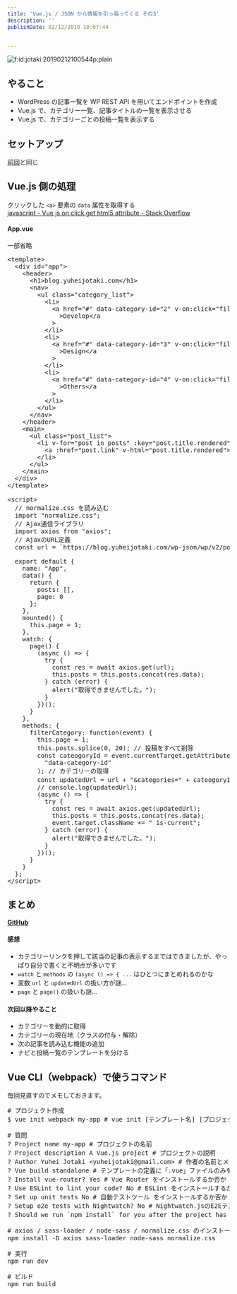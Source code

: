 ```yaml
---
title: 'Vue.js / JSON から情報を引っ張ってくる その3'
description: ''
publishDate: 02/12/2019 10:07:44


---
```

<p><span itemscope itemtype="http://schema.org/Photograph"><img src="/images/hatena/20190212100544.png" alt="f:id:jotaki:20190212100544p:plain" title="f:id:jotaki:20190212100544p:plain" class="hatena-fotolife" itemprop="image"></span></p>

<h2>やること</h2>

<ul>
<li>WordPress の記事一覧を WP REST API を用いてエンドポイントを作成</li>
<li>Vue.js で、カテゴリー一覧、記事タイトルの一覧を表示させる</li>
<li>Vue.js で、カテゴリーごとの投稿一覧を表示する</li>
</ul>


<h2>セットアップ</h2>

<p><a href="https://yuheijotaki.hatenablog.com/entry/2019/02/08/095922">前回</a>と同じ</p>

<h2>Vue.js 側の処理</h2>

<p>クリックした <code>&lt;a&gt;</code> 要素の <code>data</code> 属性を取得する<br/>
<a href="https://stackoverflow.com/questions/44324869/vue-js-on-click-get-html5-attribute">javascript - Vue js on click get html5 attribute - Stack Overflow</a></p>

<h4>App.vue</h4>

<p>一部省略</p>

<pre class="code lang-html" data-lang="html" data-unlink><span class="synIdentifier">&lt;</span>template<span class="synIdentifier">&gt;</span>
  <span class="synIdentifier">&lt;</span><span class="synStatement">div</span><span class="synIdentifier"> </span><span class="synType">id</span><span class="synIdentifier">=</span><span class="synConstant">&quot;app&quot;</span><span class="synIdentifier">&gt;</span>
    <span class="synIdentifier">&lt;</span>header<span class="synIdentifier">&gt;</span>
      <span class="synIdentifier">&lt;</span><span class="synStatement">h1</span><span class="synIdentifier">&gt;</span>blog.yuheijotaki.com<span class="synIdentifier">&lt;/</span><span class="synStatement">h1</span><span class="synIdentifier">&gt;</span>
      <span class="synIdentifier">&lt;</span>nav<span class="synIdentifier">&gt;</span>
        <span class="synIdentifier">&lt;</span><span class="synStatement">ul</span><span class="synIdentifier"> </span><span class="synType">class</span><span class="synIdentifier">=</span><span class="synConstant">&quot;category_list&quot;</span><span class="synIdentifier">&gt;</span>
          <span class="synIdentifier">&lt;</span><span class="synStatement">li</span><span class="synIdentifier">&gt;</span>
            <span class="synIdentifier">&lt;</span><span class="synStatement">a</span><span class="synIdentifier"> </span><span class="synType">href</span><span class="synIdentifier">=</span><span class="synConstant">&quot;#&quot;</span><span class="synIdentifier"> </span><span class="synType">data</span><span class="synIdentifier">-category-</span><span class="synType">id</span><span class="synIdentifier">=</span><span class="synConstant">&quot;2&quot;</span><span class="synIdentifier"> v-on:click=</span><span class="synConstant">&quot;filterCategory&quot;</span>
<span class="synIdentifier">              &gt;</span><span class="synUnderlined">Develop</span><span class="synIdentifier">&lt;/</span><span class="synStatement">a</span>
<span class="synIdentifier">            &gt;</span>
          <span class="synIdentifier">&lt;/</span><span class="synStatement">li</span><span class="synIdentifier">&gt;</span>
          <span class="synIdentifier">&lt;</span><span class="synStatement">li</span><span class="synIdentifier">&gt;</span>
            <span class="synIdentifier">&lt;</span><span class="synStatement">a</span><span class="synIdentifier"> </span><span class="synType">href</span><span class="synIdentifier">=</span><span class="synConstant">&quot;#&quot;</span><span class="synIdentifier"> </span><span class="synType">data</span><span class="synIdentifier">-category-</span><span class="synType">id</span><span class="synIdentifier">=</span><span class="synConstant">&quot;3&quot;</span><span class="synIdentifier"> v-on:click=</span><span class="synConstant">&quot;filterCategory&quot;</span>
<span class="synIdentifier">              &gt;</span><span class="synUnderlined">Design</span><span class="synIdentifier">&lt;/</span><span class="synStatement">a</span>
<span class="synIdentifier">            &gt;</span>
          <span class="synIdentifier">&lt;/</span><span class="synStatement">li</span><span class="synIdentifier">&gt;</span>
          <span class="synIdentifier">&lt;</span><span class="synStatement">li</span><span class="synIdentifier">&gt;</span>
            <span class="synIdentifier">&lt;</span><span class="synStatement">a</span><span class="synIdentifier"> </span><span class="synType">href</span><span class="synIdentifier">=</span><span class="synConstant">&quot;#&quot;</span><span class="synIdentifier"> </span><span class="synType">data</span><span class="synIdentifier">-category-</span><span class="synType">id</span><span class="synIdentifier">=</span><span class="synConstant">&quot;4&quot;</span><span class="synIdentifier"> v-on:click=</span><span class="synConstant">&quot;filterCategory&quot;</span>
<span class="synIdentifier">              &gt;</span><span class="synUnderlined">Others</span><span class="synIdentifier">&lt;/</span><span class="synStatement">a</span>
<span class="synIdentifier">            &gt;</span>
          <span class="synIdentifier">&lt;/</span><span class="synStatement">li</span><span class="synIdentifier">&gt;</span>
        <span class="synIdentifier">&lt;/</span><span class="synStatement">ul</span><span class="synIdentifier">&gt;</span>
      <span class="synIdentifier">&lt;/</span>nav<span class="synIdentifier">&gt;</span>
    <span class="synIdentifier">&lt;/</span>header<span class="synIdentifier">&gt;</span>
    <span class="synIdentifier">&lt;</span>main<span class="synIdentifier">&gt;</span>
      <span class="synIdentifier">&lt;</span><span class="synStatement">ul</span><span class="synIdentifier"> </span><span class="synType">class</span><span class="synIdentifier">=</span><span class="synConstant">&quot;post_list&quot;</span><span class="synIdentifier">&gt;</span>
        <span class="synIdentifier">&lt;</span><span class="synStatement">li</span><span class="synIdentifier"> v-</span><span class="synType">for</span><span class="synIdentifier">=</span><span class="synConstant">&quot;post in posts&quot;</span><span class="synIdentifier"> :key=</span><span class="synConstant">&quot;post.title.rendered&quot;</span><span class="synIdentifier">&gt;</span>
          <span class="synIdentifier">&lt;</span><span class="synStatement">a</span><span class="synIdentifier"> :</span><span class="synType">href</span><span class="synIdentifier">=</span><span class="synConstant">&quot;post.link&quot;</span><span class="synIdentifier"> v-html=</span><span class="synConstant">&quot;post.title.rendered&quot;</span><span class="synIdentifier">&gt;&lt;/</span><span class="synStatement">a</span><span class="synIdentifier">&gt;</span>
        <span class="synIdentifier">&lt;/</span><span class="synStatement">li</span><span class="synIdentifier">&gt;</span>
      <span class="synIdentifier">&lt;/</span><span class="synStatement">ul</span><span class="synIdentifier">&gt;</span>
    <span class="synIdentifier">&lt;/</span>main<span class="synIdentifier">&gt;</span>
  <span class="synIdentifier">&lt;/</span><span class="synStatement">div</span><span class="synIdentifier">&gt;</span>
<span class="synIdentifier">&lt;/</span>template<span class="synIdentifier">&gt;</span>

<span class="synIdentifier">&lt;</span><span class="synStatement">script</span><span class="synIdentifier">&gt;</span>
<span class="synSpecial">  </span><span class="synComment">// normalize.css を読み込む</span>
<span class="synSpecial">  </span><span class="synStatement">import</span><span class="synSpecial"> </span><span class="synConstant">&quot;normalize.css&quot;</span><span class="synSpecial">;</span>
<span class="synSpecial">  </span><span class="synComment">// Ajax通信ライブラリ</span>
<span class="synSpecial">  </span><span class="synStatement">import</span><span class="synSpecial"> axios from </span><span class="synConstant">&quot;axios&quot;</span><span class="synSpecial">;</span>
<span class="synSpecial">  </span><span class="synComment">// AjaxのURL定義</span>
<span class="synSpecial">  </span><span class="synStatement">const</span><span class="synSpecial"> url = `https:</span><span class="synComment">//blog.yuheijotaki.com/wp-json/wp/v2/posts?per_page=20&amp;categories=2`;</span>

<span class="synSpecial">  </span><span class="synStatement">export</span><span class="synSpecial"> </span><span class="synStatement">default</span><span class="synSpecial"> </span><span class="synIdentifier">{</span>
<span class="synSpecial">    name: </span><span class="synConstant">&quot;App&quot;</span><span class="synSpecial">,</span>
<span class="synSpecial">    data</span>()<span class="synSpecial"> </span><span class="synIdentifier">{</span>
<span class="synSpecial">      </span><span class="synStatement">return</span><span class="synSpecial"> </span><span class="synIdentifier">{</span>
<span class="synSpecial">        posts: </span><span class="synIdentifier">[]</span><span class="synSpecial">,</span>
<span class="synSpecial">        page: </span>0
<span class="synSpecial">      </span><span class="synIdentifier">}</span><span class="synSpecial">;</span>
<span class="synSpecial">    </span><span class="synIdentifier">}</span><span class="synSpecial">,</span>
<span class="synSpecial">    mounted</span>()<span class="synSpecial"> </span><span class="synIdentifier">{</span>
<span class="synSpecial">      </span><span class="synIdentifier">this</span><span class="synSpecial">.page = </span>1<span class="synSpecial">;</span>
<span class="synSpecial">    </span><span class="synIdentifier">}</span><span class="synSpecial">,</span>
<span class="synSpecial">    watch: </span><span class="synIdentifier">{</span>
<span class="synSpecial">      page</span>()<span class="synSpecial"> </span><span class="synIdentifier">{</span>
<span class="synSpecial">        </span>(<span class="synSpecial">async </span>()<span class="synSpecial"> =&gt; </span><span class="synIdentifier">{</span>
<span class="synSpecial">          </span><span class="synStatement">try</span><span class="synSpecial"> </span><span class="synIdentifier">{</span>
<span class="synSpecial">            </span><span class="synStatement">const</span><span class="synSpecial"> res = await axios.get</span>(<span class="synSpecial">url</span>)<span class="synSpecial">;</span>
<span class="synSpecial">            </span><span class="synIdentifier">this</span><span class="synSpecial">.posts = </span><span class="synIdentifier">this</span><span class="synSpecial">.posts.concat</span>(<span class="synSpecial">res.data</span>)<span class="synSpecial">;</span>
<span class="synSpecial">          </span><span class="synIdentifier">}</span><span class="synSpecial"> </span><span class="synStatement">catch</span><span class="synSpecial"> </span>(<span class="synSpecial">error</span>)<span class="synSpecial"> </span><span class="synIdentifier">{</span>
<span class="synSpecial">            </span><span class="synStatement">alert</span>(<span class="synConstant">&quot;取得できませんでした。&quot;</span>)<span class="synSpecial">;</span>
<span class="synSpecial">          </span><span class="synIdentifier">}</span>
<span class="synSpecial">        </span><span class="synIdentifier">}</span>)()<span class="synSpecial">;</span>
<span class="synSpecial">      </span><span class="synIdentifier">}</span>
<span class="synSpecial">    </span><span class="synIdentifier">}</span><span class="synSpecial">,</span>
<span class="synSpecial">    methods: </span><span class="synIdentifier">{</span>
<span class="synSpecial">      filterCategory: </span><span class="synIdentifier">function</span>(<span class="synStatement">event</span>)<span class="synSpecial"> </span><span class="synIdentifier">{</span>
<span class="synSpecial">        </span><span class="synIdentifier">this</span><span class="synSpecial">.page = </span>1<span class="synSpecial">;</span>
<span class="synSpecial">        </span><span class="synIdentifier">this</span><span class="synSpecial">.posts.splice</span>(0<span class="synSpecial">, </span>20)<span class="synSpecial">; </span><span class="synComment">// 投稿をすべて削除</span>
<span class="synSpecial">        </span><span class="synStatement">const</span><span class="synSpecial"> cateogoryId = </span><span class="synStatement">event</span><span class="synSpecial">.currentTarget.getAttribute</span>(
<span class="synSpecial">          </span><span class="synConstant">&quot;data-category-id&quot;</span>
<span class="synSpecial">        </span>)<span class="synSpecial">; </span><span class="synComment">// カテゴリーの取得</span>
<span class="synSpecial">        </span><span class="synStatement">const</span><span class="synSpecial"> updatedUrl = url + </span><span class="synConstant">&quot;&amp;categories=&quot;</span><span class="synSpecial"> + cateogoryId; </span><span class="synComment">// JSON URLのアップデート</span>
<span class="synSpecial">        </span><span class="synComment">// console.log(updatedUrl);</span>
<span class="synSpecial">        </span>(<span class="synSpecial">async </span>()<span class="synSpecial"> =&gt; </span><span class="synIdentifier">{</span>
<span class="synSpecial">          </span><span class="synStatement">try</span><span class="synSpecial"> </span><span class="synIdentifier">{</span>
<span class="synSpecial">            </span><span class="synStatement">const</span><span class="synSpecial"> res = await axios.get</span>(<span class="synSpecial">updatedUrl</span>)<span class="synSpecial">;</span>
<span class="synSpecial">            </span><span class="synIdentifier">this</span><span class="synSpecial">.posts = </span><span class="synIdentifier">this</span><span class="synSpecial">.posts.concat</span>(<span class="synSpecial">res.data</span>)<span class="synSpecial">;</span>
<span class="synSpecial">            </span><span class="synStatement">event</span><span class="synSpecial">.target.className += </span><span class="synConstant">&quot; is-current&quot;</span><span class="synSpecial">;</span>
<span class="synSpecial">          </span><span class="synIdentifier">}</span><span class="synSpecial"> </span><span class="synStatement">catch</span><span class="synSpecial"> </span>(<span class="synSpecial">error</span>)<span class="synSpecial"> </span><span class="synIdentifier">{</span>
<span class="synSpecial">            </span><span class="synStatement">alert</span>(<span class="synConstant">&quot;取得できませんでした。&quot;</span>)<span class="synSpecial">;</span>
<span class="synSpecial">          </span><span class="synIdentifier">}</span>
<span class="synSpecial">        </span><span class="synIdentifier">}</span>)()<span class="synSpecial">;</span>
<span class="synSpecial">      </span><span class="synIdentifier">}</span>
<span class="synSpecial">    </span><span class="synIdentifier">}</span>
<span class="synSpecial">  </span><span class="synIdentifier">}</span><span class="synSpecial">;</span>
<span class="synIdentifier">&lt;/</span><span class="synStatement">script</span><span class="synIdentifier">&gt;</span>
</pre>


<h2>まとめ</h2>

<p><a href="https://github.com/yuheijotaki/vue-study_20190212"><strong>GitHub</strong></a></p>

<h4>感想</h4>

<ul>
<li>カテゴリーリンクを押して該当の記事の表示するまではできましたが、やっぱり自分で書くと不明点が多いです</li>
<li><code>watch</code> と <code>methods</code> の <code>(async () =&gt; { ...</code> はひとつにまとめれるのかな</li>
<li>変数 <code>url</code> と <code>updatedUrl</code> の扱い方が謎...</li>
<li><code>page</code> と <code>page()</code> の扱いも謎...</li>
</ul>


<h4>次回以降やること</h4>

<ul>
<li>カテゴリーを動的に取得</li>
<li>カテゴリーの現在地（クラスの付与・解除）</li>
<li>次の記事を読み込む機能の追加</li>
<li>ナビと投稿一覧のテンプレートを分ける</li>
</ul>


<h2>Vue CLI（webpack）で使うコマンド</h2>

<p>毎回見直すのでメモしておきます。</p>

<pre class="code" data-lang="" data-unlink># プロジェクト作成
$ vue init webpack my-app # vue init [テンプレート名] [プロジェクト名]

# 質問
? Project name my-app # プロジェクトの名前
? Project description A Vue.js project # プロジェクトの説明
? Author Yuhei Jotaki &lt;yuheijotaki@gmail.com&gt; # 作者の名前とメールアドレス
? Vue build standalone # テンプレートの定義に「.vue」ファイルのみを使用するなら「Runtime-only」を選択可能
? Install vue-router? Yes # Vue Router をインストールするか否か
? Use ESLint to lint your code? No # ESLint をインストールするか否か
? Set up unit tests No # 自動テストツール をインストールするか否か
? Setup e2e tests with Nightwatch? No # Nightwatch.jsのE2Eテストフレームワークをインストールするか否か
? Should we run `npm install` for you after the project has been created? (recommended) npm # npmを使って自動インストール

# axios / sass-loader / node-sass / normalize.css のインストール
npm install -D axios sass-loader node-sass normalize.css

# 実行
npm run dev

# ビルド
npm run build</pre>
